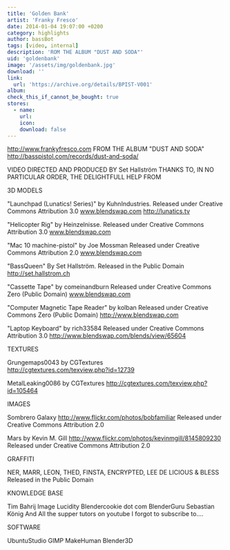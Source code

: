 ```yaml
---
title: 'Golden Bank'
artist: 'Franky Fresco'
date: 2014-01-04 19:07:00 +0200
category: highlights
author: bassBot
tags: [video, internal]
description: 'ROM THE ALBUM "DUST AND SODA"'
uid: 'goldenbank'
image: '/assets/img/goldenbank.jpg'
download: ''
link: 
  url: 'https://archive.org/details/BPIST-V001'
album: 
check_this_if_cannot_be_bought: true
stores:
  - name:
    url: 
    icon: 
    download: false
---
```

http://www.frankyfresco.com
FROM THE ALBUM "DUST AND SODA"
http://basspistol.com/records/dust-and-soda/

VIDEO DIRECTED AND PRODUCED BY
Set Hallström
THANKS TO, IN NO PARTICULAR ORDER, THE DELIGHTFULL HELP FROM

3D MODELS

"Launchpad (Lunatics! Series)"
by KuhnIndustries.
Released under Creative Commons Attribution 3.0
www.blendswap.com
http://lunatics.tv

"Helicopter Rig"
by Heinzelnisse.
Released under Creative Commons Attribution 3.0
www.blendswap.com

"Mac 10 machine-pistol"
by Joe Mossman
Released under Creative Commons Attribution 2.0
www.blendswap.com

"BassQueen"
By Set Hallström.
Released in the Public Domain
http://set.hallstrom.ch

"Cassette Tape" by comeinandburn
Released under Creative Commons Zero (Public Domain)
www.blendswap.com

"Computer Magnetic Tape Reader" by kolban
Released under Creative Commons Zero (Public Domain)
http://www.blendswap.com

"Laptop Keyboard" by rich33584
Released under Creative Commons Attribution 3.0
http://www.blendswap.com/blends/view/65604

TEXTURES

Grungemaps0043 by CGTextures  
http://cgtextures.com/texview.php?id=12739

MetalLeaking0086 by CGTextures
http://cgtextures.com/texview.php?id=105464

IMAGES

Sombrero Galaxy
http://www.flickr.com/photos/bobfamiliar
Released under Creative Commons Attribution 2.0

Mars
by Kevin M. Gill
http://www.flickr.com/photos/kevinmgill/8145809230
Released under Creative Commons Attribution 2.0

GRAFFITI

NER, MARR, LEON, THED, FINSTA, ENCRYPTED, LEE DE LICIOUS & BLESS
Released in the Public Domain

KNOWLEDGE BASE

Tim Bahrij
Image Lucidity
Blendercookie dot com
BlenderGuru
Sebastian König
And All the supper tutors on youtube I forgot to subscribe to....

SOFTWARE

UbuntuStudio
GIMP
MakeHuman
Blender3D 
